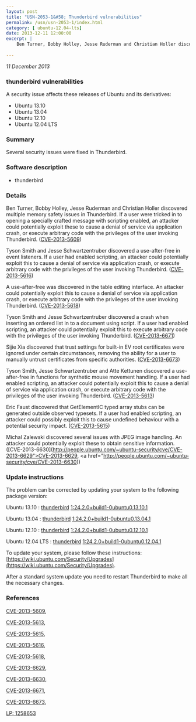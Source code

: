 ```yaml
---
layout: post
title: "USN-2053-1&#58; Thunderbird vulnerabilities"
permalink: /usn/usn-2053-1/index.html
category: [ ubuntu-12.04-lts]
date: 2013-12-11 12:00:00
excerpt: |
    Ben Turner, Bobby Holley, Jesse Ruderman and Christian Holler discovered multiple memory safety issues in Thunderbird. If a user were tricked in to opening a specially crafted message with scripting enabled, an attacker could potentially exploit these to cause a denial of service via application crash, or execute arbitrary code with the privileges of the user invoking Thunderbird. ([CVE-2013-5609](http://people.ubuntu.com/~ubuntu-security/cve/CVE-2013-5609))
    
--- 
```

 
 

*11 December 2013*

### thunderbird vulnerabilities

A security issue affects these releases of Ubuntu and its derivatives:

* Ubuntu 13.10
* Ubuntu 13.04
* Ubuntu 12.10
* Ubuntu 12.04 LTS

### Summary

Several security issues were fixed in Thunderbird. 

### Software description

* thunderbird 

### Details

Ben Turner, Bobby Holley, Jesse Ruderman and Christian Holler discovered multiple memory safety issues in Thunderbird. If a user were tricked in to opening a specially crafted message with scripting enabled, an attacker could potentially exploit these to cause a denial of service via application crash, or execute arbitrary code with the privileges of the user invoking Thunderbird. ([CVE-2013-5609](http://people.ubuntu.com/~ubuntu-security/cve/CVE-2013-5609))

Tyson Smith and Jesse Schwartzentruber discovered a use-after-free in event listeners. If a user had enabled scripting, an attacker could potentially exploit this to cause a denial of service via application crash, or execute arbitrary code with the privileges of the user invoking Thunderbird. ([CVE-2013-5616](http://people.ubuntu.com/~ubuntu-security/cve/CVE-2013-5616))

A use-after-free was discovered in the table editing interface. An attacker could potentially exploit this to cause a denial of service via application crash, or execute arbitrary code with the privileges of the user invoking Thunderbird. ([CVE-2013-5618](http://people.ubuntu.com/~ubuntu-security/cve/CVE-2013-5618))

Tyson Smith and Jesse Schwartzentruber discovered a crash when inserting an ordered list in to a document using script. If a user had enabled scripting, an attacker could potentially exploit this to execute arbitrary code with the privileges of the user invoking Thunderbird. ([CVE-2013-6671](http://people.ubuntu.com/~ubuntu-security/cve/CVE-2013-6671))

Sijie Xia discovered that trust settings for built-in EV root certificates were ignored under certain circumstances, removing the ability for a user to manually untrust certificates from specific authorities. ([CVE-2013-6673](http://people.ubuntu.com/~ubuntu-security/cve/CVE-2013-6673))

Tyson Smith, Jesse Schwartzentruber and Atte Kettunen discovered a use-after-free in functions for synthetic mouse movement handling. If a user had enabled scripting, an attacker could potentially exploit this to cause a denial of service via application crash, or execute arbitrary code with the privileges of the user invoking Thunderbird. ([CVE-2013-5613](http://people.ubuntu.com/~ubuntu-security/cve/CVE-2013-5613))

Eric Faust discovered that GetElementIC typed array stubs can be generated outside observed typesets. If a user had enabled scripting, an attacker could possibly exploit this to cause undefined behaviour with a potential security impact. ([CVE-2013-5615](http://people.ubuntu.com/~ubuntu-security/cve/CVE-2013-5615))

Michal Zalewski discovered several issues with JPEG image handling. An attacker could potentially exploit these to obtain sensitive information. ([CVE-2013-6630](http://people.ubuntu.com/~ubuntu-security/cve/CVE-2013-6629">CVE-2013-6629</a>, <a href="http://people.ubuntu.com/~ubuntu-security/cve/CVE-2013-6630)) 

### Update instructions

The problem can be corrected by updating your system to the following package version:

Ubuntu 13.10
 : [thunderbird](https://launchpad.net/ubuntu/+source/thunderbird) <span> [1:24.2.0+build1-0ubuntu0.13.10.1](https://launchpad.net/ubuntu/+source/thunderbird/1:24.2.0+build1-0ubuntu0.13.10.1) </span> 

Ubuntu 13.04
 : [thunderbird](https://launchpad.net/ubuntu/+source/thunderbird) <span> [1:24.2.0+build1-0ubuntu0.13.04.1](https://launchpad.net/ubuntu/+source/thunderbird/1:24.2.0+build1-0ubuntu0.13.04.1) </span> 

Ubuntu 12.10
 : [thunderbird](https://launchpad.net/ubuntu/+source/thunderbird) <span> [1:24.2.0+build1-0ubuntu0.12.10.1](https://launchpad.net/ubuntu/+source/thunderbird/1:24.2.0+build1-0ubuntu0.12.10.1) </span> 

Ubuntu 12.04 LTS
 : [thunderbird](https://launchpad.net/ubuntu/+source/thunderbird) <span> [1:24.2.0+build1-0ubuntu0.12.04.1](https://launchpad.net/ubuntu/+source/thunderbird/1:24.2.0+build1-0ubuntu0.12.04.1) </span> 

To update your system, please follow these instructions: [https://wiki.ubuntu.com/Security/Upgrades](https://wiki.ubuntu.com/Security/Upgrades).

After a standard system update you need to restart Thunderbird to make all the necessary changes. 

### References

 
 [CVE-2013-5609](http://people.ubuntu.com/~ubuntu-security/cve/CVE-2013-5609), 

 [CVE-2013-5613](http://people.ubuntu.com/~ubuntu-security/cve/CVE-2013-5613), 

 [CVE-2013-5615](http://people.ubuntu.com/~ubuntu-security/cve/CVE-2013-5615), 

 [CVE-2013-5616](http://people.ubuntu.com/~ubuntu-security/cve/CVE-2013-5616), 

 [CVE-2013-5618](http://people.ubuntu.com/~ubuntu-security/cve/CVE-2013-5618), 

 [CVE-2013-6629](http://people.ubuntu.com/~ubuntu-security/cve/CVE-2013-6629), 

 [CVE-2013-6630](http://people.ubuntu.com/~ubuntu-security/cve/CVE-2013-6630), 

 [CVE-2013-6671](http://people.ubuntu.com/~ubuntu-security/cve/CVE-2013-6671), 

 [CVE-2013-6673](http://people.ubuntu.com/~ubuntu-security/cve/CVE-2013-6673), 

 [LP: 1258653](https://launchpad.net/bugs/1258653)
 


